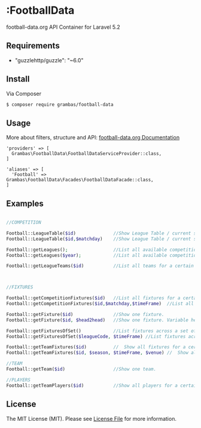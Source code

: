 # :FootballData




football-data.org API Container for Laravel 5.2 


## Requirements
-  "guzzlehttp/guzzle": "~6.0"


## Install

Via Composer

``` bash
$ composer require grambas/football-data
```

## Usage

More about filters, structure and API:
[football-data.org Documentation](http://api.football-data.org/documentation)


``` 
'providers' => [
  Grambas\FootballData\FootballDataServiceProvider::class,
]

'aliases' => [
  'Football' => Grambas\FootballData\Facades\FootballDataFacade::class,
]
```

## Examples
```php

//COMPETITION

Football::LeagueTable($id) 			 	//Show League Table / current standing
Football::LeagueTable($id,$matchday) 	//Show League Table / current standing with filters

Football::getLeagues(); 				//List all available competitions.
Football::getLeagues($year);			//List all available competitions with filter

Football::getLeagueTeams($id)  			//List all teams for a certain competition.



//FIXTURES

Football::getCompetitionFixtures($id)   //List all fixtures for a certain competition.
Football::getCompetitionFixtures($id,$matchday,$timeFrame)  //List all fixtures for a certain competition with filters.

Football::getFixture($id) 				//Show one fixture.
Football::getFixture($id, $head2head)   //Show one fixture. Variable head2head ist number of games to analyse

Football::getFixturesOfSet() 			//List fixtures across a set of competitions
Football::getFixturesOfSet($leagueCode, $timeFrame) //List fixtures across a set of competitions with filters

Football::getTeamFixtures($id) 			// 	Show all fixtures for a certain team.
Football::getTeamFixtures($id, $season, $timeFrame, $venue) // 	Show all fixtures for a certain team with filters. Example:Football::getTeamFixtures(66, "2015","n99","home") 

//TEAM
Football::getTeam($id) 					//Show one team.

//PLAYERS
Football::getTeamPlayers($id) 			//Show all players for a certain team.
```





## License

The MIT License (MIT). Please see [License File](LICENSE.md) for more information.

[link-packagist]: https://packagist.org/packages/grambas/football-data
[link-author]: https://github.com/grambas
